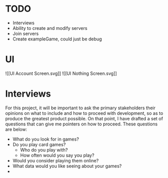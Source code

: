 # TODO 
- Interviews
- Ability to create and modify servers
- Join servers
- Create exampleGame, could just be debug

# UI

![[UI Account Screen.svg]]
![[UI Nothing Screen.svg]]
# Interviews
For this project, it will be important to ask the primary stakeholders their opinions on what to include and how to proceed with development, so as to produce the greatest product possible. On that point, I have drafted a set of questions that can give me pointers on how to proceed. These questions are below:
- What do you look for in games? 
- Do you play card games? 
	- Who do you play with?
	- How often would you say you play?
- Would you consider playing them online?
- What data would you like seeing about your games?
- 